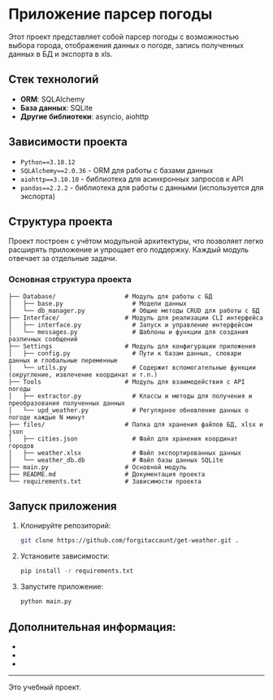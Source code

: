 # Приложение парсер погоды

Этот проект представляет собой парсер погоды с возможностью выбора города, отображения данных о погоде, запись полученных данных в БД и экспорта в xls.

## Стек технологий

- **ORM**: SQLAlchemy
- **База данных**: SQLite
- **Другие библиотеки**: asyncio, aiohttp

## Зависимости проекта

- `Python==3.10.12`
- `SQLAlchemy==2.0.36` - ORM для работы с базами данных
- `aiohttp==3.10.10` - библиотека для асинхронных запросов к API
- `pandas==2.2.2` - библиотека для работы с данными (используется для экспорта)

## Структура проекта

Проект построен с учётом модульной архитектуры, что позволяет легко расширять приложение и упрощает его поддержку.
Каждый модуль отвечает за отдельные задачи.

### Основная структура проекта

```
├── Database/                   # Модуль для работы с БД
│   ├── base.py                   # Модели данных
│   └── db_manager.py             # Общие методы CRUD для работы с БД
├── Interface/                  # Модуль для реализации CLI интерфейса 
│   ├── interface.py              # Запуск и управление интерфейсом
│   └── messages.py               # Шаблоны и функции для создания различных сообщений
├── Settings                    # Модуль для конфигурации приложения
│   ├── config.py                 # Пути к базам данных, словари данных и глобальные переменные
│   └── utils.py                  # Содержит вспомогательные функции (округление, извлечение координат и т.п.)
├── Tools                       # Модуль для взаимодействия с API погоды
│   ├── extractor.py              # Классы и методы для получения и преобразования полученных данных
│   └── upd_weather.py            # Регулярное обновление данных о погоде каждые N минут
├── files/                      # Папка для хранения файлов БД, xlsx и json
│   ├── cities.json               # Файл для хранения координат городов
│   ├── weather.xlsx              # Файл экспортированных данных       
│   └── weather_db.db             # Файл базы данных SQLite
├── main.py                     # Основной модуль
├── README.md                   # Документация проекта
└── requirements.txt            # Зависимости проекта
```

## Запуск приложения

1. Клонируйте репозиторий:

   ```bash
   git clone https://github.com/forgitaccaunt/get-weather.git .
   ```

2. Установите зависимости:

   ```bash
   pip install -r requirements.txt
   ```

4. Запустите приложение:
   ```bash
   python main.py
   ```

## Дополнительная информация:

- 
- 
- 

---

Это учебный проект.
